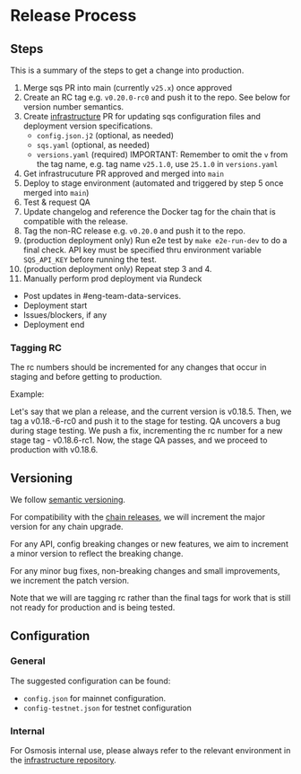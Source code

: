 # Release Process

## Steps

This is a summary of the steps to get a change into production.

1. Merge sqs PR into main (currently `v25.x`) once approved
2. Create an RC tag e.g. `v0.20.0-rc0` and push it to the repo. See below for version number semantics. 
3. Create [infrastructure](https://github.com/osmosis-labs/infrastructure) PR for updating sqs configuration files and deployment version specifications.
   - `config.json.j2` (optional, as needed)
   - `sqs.yaml` (optional, as needed)
   - `versions.yaml` (required) IMPORTANT: Remember to omit the `v` from the tag name, e.g. tag name `v25.1.0`, use `25.1.0` in `versions.yaml`
4. Get infrastrucuture PR approved and merged into `main`
6. Deploy to stage environment (automated and triggered by step 5 once merged into `main`)
7. Test & request QA
8. Update changelog and reference the Docker tag for the chain that is compatible with the release.
9. Tag the non-RC release e.g. `v0.20.0` and push it to the repo.
10. (production deployment only) Run e2e test by `make e2e-run-dev` to do a final check. API key must be specified thru environment variable `SQS_API_KEY` before running the test.
11. (production deployment only) Repeat step 3 and 4. 
12.  Manually perform prod deployment via Rundeck
- Post updates in #eng-team-data-services.
- Deployment start
- Issues/blockers, if any
- Deployment end

### Tagging RC

The rc numbers should be incremented for any changes that occur in staging and before getting to production.

Example:

Let's say that we plan a release, and the current version is v0.18.5. Then, we tag a v0.18.-6-rc0 and push it to the stage for testing. QA uncovers a bug during stage testing. We push a fix, incrementing the rc number for a new stage tag - v0.18.6-rc1. Now, the stage QA passes, and we proceed to production with v0.18.6.

## Versioning

We follow [semantic versioning](https://semver.org/).

For compatibility with the [chain releases](https://github.com/osmosis-labs/osmosis), we will increment the major version for any chain upgrade.

For any API, config breaking changes or new features, we aim to increment a minor version to reflect the breaking change.

For any minor bug fixes, non-breaking changes and small improvements, we increment the patch version.

Note that we will are tagging rc rather than the final tags for work that is still not ready for production and is being tested.

## Configuration

### General

The suggested configuration can be found:
- `config.json` for mainnet configuration.
- `config-testnet.json` for testnet configuration

### Internal

For Osmosis internal use, please always refer to the relevant
environment in the [infrastructure repository](https://github.com/osmosis-labs/infrastructure/tree/main/environments/sqs-osmosis-zone/environments/prod).
